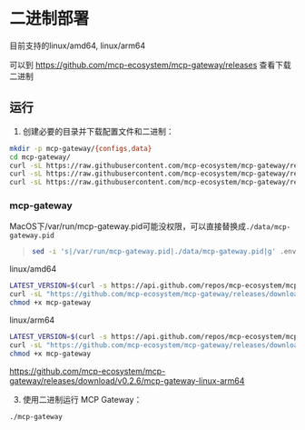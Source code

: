 # 二进制部署

目前支持的linux/amd64, linux/arm64

可以到 https://github.com/mcp-ecosystem/mcp-gateway/releases 查看下载二进制

## 运行
1. 创建必要的目录并下载配置文件和二进制：

```bash
mkdir -p mcp-gateway/{configs,data}
cd mcp-gateway/
curl -sL https://raw.githubusercontent.com/mcp-ecosystem/mcp-gateway/refs/heads/main/configs/apiserver.yaml -o configs/apiserver.yaml
curl -sL https://raw.githubusercontent.com/mcp-ecosystem/mcp-gateway/refs/heads/main/configs/mcp-gateway.yaml -o configs/mcp-gateway.yaml
curl -sL https://raw.githubusercontent.com/mcp-ecosystem/mcp-gateway/refs/heads/main/.env.example -o .env
```

### mcp-gateway

MacOS下/var/run/mcp-gateway.pid可能没权限，可以直接替换成`./data/mcp-gateway.pid`

> ```bash
> sed -i 's|/var/run/mcp-gateway.pid|./data/mcp-gateway.pid|g' .env
> ```

linux/amd64
```bash
LATEST_VERSION=$(curl -s https://api.github.com/repos/mcp-ecosystem/mcp-gateway/releases/latest | grep '"tag_name":' | sed -E 's/.*"([^"]+)".*/\1/')
curl -sL "https://github.com/mcp-ecosystem/mcp-gateway/releases/download/${LATEST_VERSION}/mcp-gateway-linux-amd64" -o mcp-gateway
chmod +x mcp-gateway
```

linux/arm64
```bash
LATEST_VERSION=$(curl -s https://api.github.com/repos/mcp-ecosystem/mcp-gateway/releases/latest | grep '"tag_name":' | sed -E 's/.*"([^"]+)".*/\1/')
curl -sL "https://github.com/mcp-ecosystem/mcp-gateway/releases/download/${LATEST_VERSION}/mcp-gateway-linux-arm64" -o mcp-gateway
chmod +x mcp-gateway
```

https://github.com/mcp-ecosystem/mcp-gateway/releases/download/v0.2.6/mcp-gateway-linux-arm64

3. 使用二进制运行 MCP Gateway：

```bash
./mcp-gateway
```


